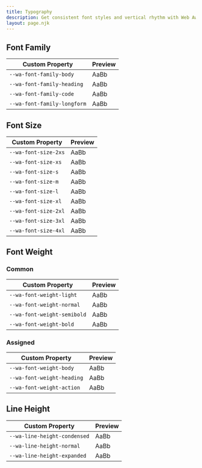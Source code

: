 ```yaml
---
title: Typography
description: Get consistent font styles and vertical rhythm with Web Awesome's typography properties.
layout: page.njk
---
```


## Font Family

| Custom Property               |  Preview                        |
| ----------------------------- | ------------------------------- |
| `--wa-font-family-body`   | <div style="font-family: var(--wa-font-family-body)">AaBb</div> |
| `--wa-font-family-heading`   | <div style="font-family: var(--wa-font-family-heading)">AaBb</div> |
| `--wa-font-family-code`   | <div style="font-family: var(--wa-font-family-code)">AaBb</div> |
| `--wa-font-family-longform`   | <div style="font-family: var(--wa-font-family-longform)">AaBb</div> |

## Font Size

| Custom Property               |  Preview                        |
| ----------------------------- | ------------------------------- |
| `--wa-font-size-2xs`   | <div style="font-size: var(--wa-font-size-2xs)">AaBb</div> |
| `--wa-font-size-xs`   | <div style="font-size: var(--wa-font-size-xs)">AaBb</div> |
| `--wa-font-size-s`   | <div style="font-size: var(--wa-font-size-s)">AaBb</div> |
| `--wa-font-size-m`   | <div style="font-size: var(--wa-font-size-m)">AaBb</div> |
| `--wa-font-size-l`   | <div style="font-size: var(--wa-font-size-l)">AaBb</div> |
| `--wa-font-size-xl`   | <div style="font-size: var(--wa-font-size-xl)">AaBb</div> |
| `--wa-font-size-2xl`   | <div style="font-size: var(--wa-font-size-2xl)">AaBb</div> |
| `--wa-font-size-3xl`   | <div style="font-size: var(--wa-font-size-3xl)">AaBb</div> |
| `--wa-font-size-4xl`   | <div style="font-size: var(--wa-font-size-4xl)">AaBb</div> |

## Font Weight

### Common

| Custom Property               |  Preview                        |
| ----------------------------- | ------------------------------- |
| `--wa-font-weight-light`   | <div style="font-weight: var(--wa-font-weight-light)">AaBb</div> |
| `--wa-font-weight-normal`   | <div style="font-weight: var(--wa-font-weight-normal)">AaBb</div> |
| `--wa-font-weight-semibold`   | <div style="font-weight: var(--wa-font-weight-semibold)">AaBb</div> |
| `--wa-font-weight-bold`   | <div style="font-weight: var(--wa-font-weight-bold)">AaBb</div> |

### Assigned

| Custom Property               |  Preview                        |
| ----------------------------- | ------------------------------- |
| `--wa-font-weight-body`   | <div style="font-weight: var(--wa-font-weight-body)">AaBb</div> |
| `--wa-font-weight-heading`   | <div style="font-weight: var(--wa-font-weight-heading)">AaBb</div> |
| `--wa-font-weight-action`   | <div style="font-weight: var(--wa-font-weight-action)">AaBb</div> |

## Line Height

| Custom Property               |  Preview                        |
| ----------------------------- | ------------------------------- |
| `--wa-line-height-condensed`   | <div style="line-height: var(--wa-line-height-condensed); border-block: 1px solid var(--wa-color-brand-border-loud)">AaBb</div> |
| `--wa-line-height-normal`   | <div style="line-height: var(--wa-line-height-normal); border-block: 1px solid var(--wa-color-brand-border-loud)">AaBb</div> |
| `--wa-line-height-expanded`   | <div style="line-height: var(--wa-line-height-expanded); border-block: 1px solid var(--wa-color-brand-border-loud)">AaBb</div> |